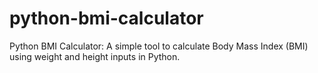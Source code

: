 # python-bmi-calculator
Python BMI Calculator: A simple tool to calculate Body Mass Index (BMI) using weight and height inputs in Python.
